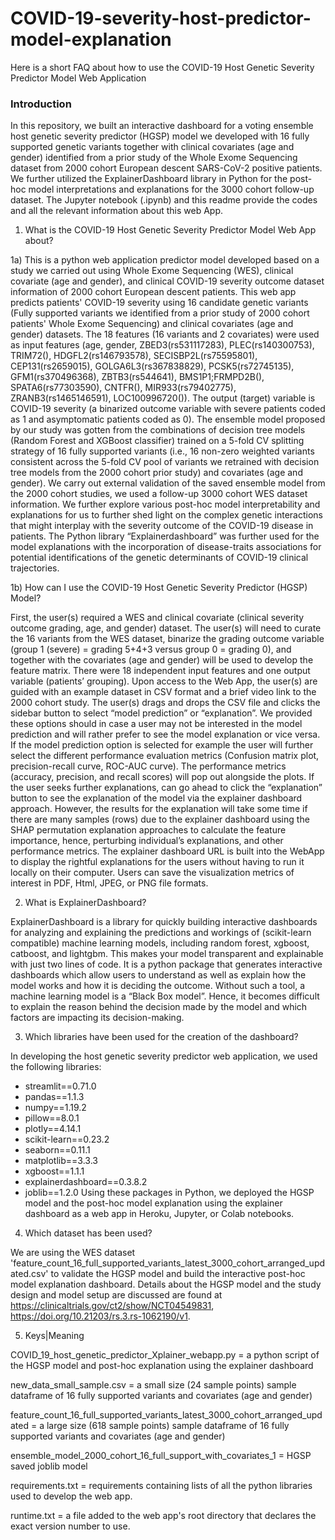 # COVID-19-severity-host-predictor-model-explanation
Here is a short FAQ about how to use the COVID-19 Host Genetic Severity Predictor Model Web Application

### Introduction 

In this repository, we built an interactive dashboard for a voting ensemble host genetic severity predictor (HGSP) model we developed with 16 fully supported genetic variants together with clinical covariates (age and gender) identified from a prior study of the Whole Exome Sequencing dataset from 2000 cohort European descent SARS-CoV-2 positive patients. We further utilized the ExplainerDashboard library in Python for the post-hoc model interpretations and explanations for the 3000 cohort follow-up dataset. The Jupyter notebook (.ipynb) and this readme provide the codes and all the relevant information about this web App.

1) What is the COVID-19 Host Genetic Severity Predictor Model Web App about?

1a) This is a python web application predictor model developed based on a study we carried out using Whole Exome Sequencing (WES), clinical covariate (age and gender), and clinical COVID-19 severity outcome dataset information of 2000 cohort European descent patients. 
This web app predicts patients' COVID-19 severity using 16 candidate genetic variants (Fully supported variants we identified from a prior study of 2000 cohort patients' Whole Exome Sequencing) and clinical covariates (age and gender) datasets. The 18 features (16 variants and 2 covariates) were used as input features (age, gender, ZBED3(rs531117283), PLEC(rs140300753), TRIM72(), HDGFL2(rs146793578), SECISBP2L(rs75595801), CEP131(rs2659015), GOLGA6L3(rs367838829), PCSK5(rs72745135), GFM1(rs370496368), ZBTB3(rs544641), BMS1P1;FRMPD2B(), SPATA6(rs77303590), CNTFR(), MIR933(rs79402775), ZRANB3(rs1465146591), LOC100996720()). 
The output (target) variable is COVID-19 severity (a binarized outcome variable with severe patients coded as 1 and asymptomatic patients coded as 0).
The ensemble model proposed by our study was gotten from the combinations of decision tree models (Random Forest and XGBoost classifier) trained on a 5-fold CV splitting strategy of 16 fully supported variants (i.e., 16 non-zero weighted variants consistent across the 5-fold CV pool of variants we retrained with decision tree models from the 2000 cohort prior study) and covariates (age and gender). We carry out external validation of the saved ensemble model from the 2000 cohort studies, we used a follow-up 3000 cohort WES dataset information. We further explore various post-hoc model interpretability and explanations for us to further shed light on the complex genetic interactions that might interplay with the severity outcome of the COVID-19 disease in patients. The Python library “Explainerdashboard” was further used for the model explanations with the incorporation of disease-traits associations for potential identifications of the genetic determinants of COVID-19 clinical trajectories.  

1b) How can I use the COVID-19 Host Genetic Severity Predictor (HGSP) Model? 

First, the user(s) required a WES and clinical covariate (clinical severity outcome grading, age, and gender) dataset. The user(s) will need to curate the 16 variants from the WES dataset, binarize the grading outcome variable (group 1 (severe) = grading 5+4+3 versus group 0 = grading 0), and together with the covariates (age and gender) will be used to develop the feature matrix. There were 18 independent input features and one output variable (patients’ grouping). Upon access to the Web App, the user(s) are guided with an example dataset in CSV format and a brief video link to the 2000 cohort study. The user(s) drags and drops the CSV file and clicks the sidebar button to select “model prediction” or “explanation”. We provided these options should in case a user may not be interested in the model prediction and will rather prefer to see the model explanation or vice versa. If the model prediction option is selected for example the user will further select the different performance evaluation metrics (Confusion matrix plot, precision-recall curve, ROC-AUC curve). The performance metrics (accuracy, precision, and recall scores) will pop out alongside the plots. If the user seeks further explanations, can go ahead to click the “explanation” button to see the explanation of the model via the explainer dashboard approach. However, the results for the explanation will take some time if there are many samples (rows) due to the explainer dashboard using the SHAP permutation explanation approaches to calculate the feature importance, hence, perturbing individual’s explanations, and other performance metrics. The explainer dashboard URL is built into the WebApp to display the rightful explanations for the users without having to run it locally on their computer. Users can save the visualization metrics of interest in PDF, Html, JPEG, or PNG file formats.

2) What is ExplainerDashboard?

ExplainerDashboard is a library for quickly building interactive dashboards for analyzing and explaining the predictions and workings of (scikit-learn compatible) machine learning models, including random forest, xgboost, catboost, and lightgbm. This makes your model transparent and explainable with just two lines of code. It is a python package that generates interactive dashboards which allow users to understand as well as explain how the model works and how it is deciding the outcome. Without such a tool, a machine learning model is a “Black Box model”. Hence, it becomes difficult to explain the reason behind the decision made by the model and which factors are impacting its decision-making.

3) Which libraries have been used for the creation of the dashboard?

In developing the host genetic severity predictor web application, we used the following libraries:
-	streamlit==0.71.0
-	pandas==1.1.3
-	numpy==1.19.2
-	pillow==8.0.1
-	plotly==4.14.1
-	scikit-learn==0.23.2
-	seaborn==0.11.1
-	matplotlib==3.3.3
-	xgboost==1.1.1
-	explainerdashboard==0.3.8.2
-	joblib==1.2.0
 Using these packages in Python, we deployed the HGSP model and the post-hoc model explanation using the explainer dashboard as a web app in Heroku, Jupyter, or Colab notebooks.
 
4) Which dataset has been used?

We are using the WES dataset 'feature_count_16_full_supported_variants_latest_3000_cohort_arranged_updated.csv' to validate the HGSP model and build the interactive post-hoc model explanation dashboard. Details about the HGSP model and the study design and model setup are discussed are found at https://clinicaltrials.gov/ct2/show/NCT04549831, https://doi.org/10.21203/rs.3.rs-1062190/v1.

5) Keys|Meaning

COVID_19_host_genetic_predictor_Xplainer_webapp.py = a python script of the HGSP model and post-hoc explanation using the explainer dashboard 

new_data_small_sample.csv = a small size (24 sample points) sample dataframe of 16 fully supported variants and covariates (age and gender) 

feature_count_16_full_supported_variants_latest_3000_cohort_arranged_updated = a large size (618 sample points) sample dataframe of 16 fully supported variants and covariates (age and gender)

ensemble_model_2000_cohort_16_full_support_with_covariates_1 = HGSP saved joblib model 

requirements.txt = requirements containing lists of all the python libraries used to develop the web app.

runtime.txt = a file added to the web app's root directory that declares the exact version number to use.

